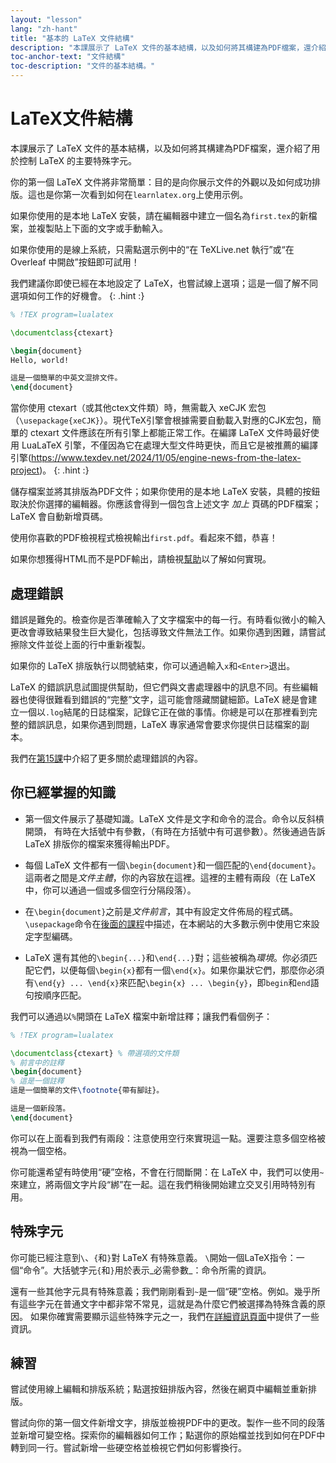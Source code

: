 ```yaml
---
layout: "lesson"
lang: "zh-hant"
title: "基本的 LaTeX 文件結構"
description: "本課展示了 LaTeX 文件的基本結構，以及如何將其構建為PDF檔案，還介紹了用於控制 LaTeX 的主要特殊字元。"
toc-anchor-text: "文件結構"
toc-description: "文件的基本結構。"
---
```


# LaTeX文件結構

<span
  class="summary">本課展示了 LaTeX 文件的基本結構，以及如何將其構建為PDF檔案，還介紹了用於控制 LaTeX 的主要特殊字元。</span>

你的第一個 LaTeX 文件將非常簡單：目的是向你展示文件的外觀以及如何成功排版。這也是你第一次看到如何在`learnlatex.org`上使用示例。

如果你使用的是本地 LaTeX 安裝，請在編輯器中建立一個名為`first.tex`的新檔案，並複製貼上下面的文字或手動輸入。

如果你使用的是線上系統，只需點選示例中的“在 TeXLive.net 執行”或“在 Overleaf 中開啟”按鈕即可試用！

我們建議你即使已經在本地設定了 LaTeX，也嘗試線上選項；這是一個了解不同選項如何工作的好機會。
{: .hint :}

```latex
% !TEX program=lualatex

\documentclass{ctexart}

\begin{document}
Hello, world!

這是一個簡單的中英文混排文件。
\end{document}
```

當你使用 ctexart（或其他ctex文件類）時，無需載入 xeCJK 宏包（`\usepackage{xeCJK}`）。現代TeX引擎會根據需要自動載入對應的CJK宏包，簡單的 ctexart 文件應該在所有引擎上都能正常工作。在編譯 LaTeX 文件時最好使用 LuaLaTeX 引擎，不僅因為它在處理大型文件時更快，而且它是被推薦的編譯引擎(<https://www.texdev.net/2024/11/05/engine-news-from-the-latex-project>)。
{: .hint :}

儲存檔案並將其排版為PDF文件；如果你使用的是本地 LaTeX 安裝，具體的按鈕取決於你選擇的編輯器。你應該會得到一個包含上述文字 _加上_ 頁碼的PDF檔案；LaTeX 會自動新增頁碼。

使用你喜歡的PDF檢視程式檢視輸出`first.pdf`。看起來不錯，恭喜！

如果你想獲得HTML而不是PDF輸出，請檢視[幫助](./help)以了解如何實現。

## 處理錯誤

錯誤是難免的。檢查你是否準確輸入了文字檔案中的每一行。有時看似微小的輸入更改會導致結果發生巨大變化，包括導致文件無法工作。如果你遇到困難，請嘗試擦除文件並從上面的行中重新複製。

如果你的 LaTeX 排版執行以問號結束，你可以通過輸入`x`和`<Enter>`退出。

LaTeX 的錯誤訊息試圖提供幫助，但它們與文書處理器中的訊息不同。有些編輯器也使得很難看到錯誤的“完整”文字，這可能會隱藏關鍵細節。LaTeX 總是會建立一個以`.log`結尾的日誌檔案，記錄它正在做的事情。你總是可以在那裡看到完整的錯誤訊息，如果你遇到問題，LaTeX 專家通常會要求你提供日誌檔案的副本。

我們在[第15課](./lesson-15)中介紹了更多關於處理錯誤的內容。

## 你已經掌握的知識

- 第一個文件展示了基礎知識。LaTeX 文件是文字和命令的混合。命令以反斜槓開頭， 有時在大括號中有參數，（有時在方括號中有可選參數）。然後通過告訴 LaTeX 排版你的檔案來獲得輸出PDF。

- 每個 LaTeX 文件都有一個`\begin{document}`和一個匹配的`\end{document}`。這兩者之間是*文件主體*，你的內容放在這裡。這裡的主體有兩段（在 LaTeX 中，你可以通過一個或多個空行分隔段落）。
- 在`\begin{document}`之前是*文件前言*，其中有設定文件佈局的程式碼。`\usepackage`命令在[後面的課程](lesson-06)中描述，在本網站的大多數示例中使用它來設定字型編碼。

- LaTeX 還有其他的`\begin{...}`和`\end{...}`對；這些被稱為*環境*。你必須匹配它們，以便每個`\begin{x}`都有一個`\end{x}`。如果你巢狀它們，那麼你必須有`\end{y} ... \end{x}`來匹配`\begin{x} ... \begin{y}`，即`begin`和`end`語句按順序匹配。

我們可以通過以`%`開頭在 LaTeX 檔案中新增註釋；讓我們看個例子：

```latex
% !TEX program=lualatex

\documentclass{ctexart} % 帶選項的文件類
% 前言中的註釋
\begin{document}
% 這是一個註釋
這是一個簡單的文件\footnote{帶有腳註}。

這是一個新段落。
\end{document}
```

你可以在上面看到我們有兩段：注意使用空行來實現這一點。還要注意多個空格被視為一個空格。

你可能還希望有時使用“硬”空格，不會在行間斷開：在 LaTeX 中，我們可以使用`~`來建立，將兩個文字片段“綁”在一起。這在我們稍後開始建立交叉引用時特別有用。

## 特殊字元

你可能已經注意到``\``、`{`和`}`對 LaTeX 有特殊意義。
``\``開始一個LaTeX指令：一個“命令”。大括號字元`{`和`}`用於表示_必需參數_：命令所需的資訊。

還有一些其他字元具有特殊意義；我們剛剛看到`~`是一個“硬”空格。例如。幾乎所有這些字元在普通文字中都非常不常見，這就是為什麼它們被選擇為特殊含義的原因。
如果你確實需要顯示這些特殊字元之一，我們在[詳細資訊頁面](more-03)中提供了一些資訊。

## 練習

嘗試使用線上編輯和排版系統；點選按鈕排版內容，然後在網頁中編輯並重新排版。

嘗試向你的第一個文件新增文字，排版並檢視PDF中的更改。製作一些不同的段落並新增可變空格。探索你的編輯器如何工作；點選你的原始檔並找到如何在PDF中轉到同一行。嘗試新增一些硬空格並檢視它們如何影響換行。
